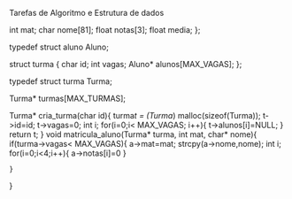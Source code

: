 Tarefas de Algoritmo e Estrutura de dados

 int mat;
 char nome[81];
 float notas[3];
 float media;
};

typedef struct aluno Aluno;

struct turma {
 char id; 
 int vagas; 
 Aluno* alunos[MAX_VAGAS];
};

typedef struct turma Turma;

Turma* turmas[MAX_TURMAS];

Turma* cria_turma(char id){
	turma*t = (Turma*) malloc(sizeof(Turma));
	t->id=id;
	t->vagas=0;
	int i;
	for(i=0;i< MAX_VAGAS; i++){
		t->alunos[i]=NULL;
	}
	return t;
}
void matricula_aluno(Turma* turma, int mat, char* nome){
	if(turma->vagas< MAX_VAGAS){
		a->mat=mat;
		strcpy(a->nome,nome);
		int i;
		for(i=0;i<4;i++){
			a->notas[i]=0
		}
			
	}
}
